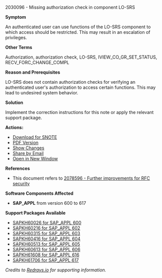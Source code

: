 2030096 - Missing authorization check in component LO-SRS

**Symptom**

An authenticated user can use functions of the LO-SRS component to which access should be restricted. This may result in an escalation of privileges.

**Other Terms**

Authorization, authorization check, LO-SRS, IVIEW_CO_GR_SET_STATUS, RECV_FORC_CHANGE_COMPL

**Reason and Prerequisites**

LO-SRS does not contain authorization checks for verifying an authenticated user's authorization to access certain functions. This may lead to undesired system behavior.

**Solution**

Implement the correction instructions for this note or apply the relevant support package.

**Actions:**
- [Download for SNOTE](https://notesdownloads.sap.com/note/0040000012068862017)
- [PDF Version](https://userapps.support.sap.com/sap/support/sfm/notes/print/0002030096?language=en-US&token=E7EABD6B384E3BEA6E55849B28C70BB0)
- [Show Changes](https://me.sap.com/notesLatestChanges/0002030096/E/diff)
- [Share by Email](https://me.sap.com/notes/0002030096/SAPNote/ShareByEmail)
- [Open in New Window](https://me.sap.com/notes/0002030096/OpenNewWindow)

**References**

- This document refers to [2078596 - Further improvements for RFC security](https://me.sap.com/notes/2078596)

**Software Components Affected**

- **SAP_APPL** from version 600 to 617

**Support Packages Available**

- [SAPKH60026 for SAP_APPL 600](https://me.sap.com/supportpackage/SAPKH60026)
- [SAPKH60216 for SAP_APPL 602](https://me.sap.com/supportpackage/SAPKH60216)
- [SAPKH60315 for SAP_APPL 603](https://me.sap.com/supportpackage/SAPKH60315)
- [SAPKH60416 for SAP_APPL 604](https://me.sap.com/supportpackage/SAPKH60416)
- [SAPKH60513 for SAP_APPL 605](https://me.sap.com/supportpackage/SAPKH60513)
- [SAPKH60613 for SAP_APPL 606](https://me.sap.com/supportpackage/SAPKH60613)
- [SAPKH61608 for SAP_APPL 616](https://me.sap.com/supportpackage/SAPKH61608)
- [SAPKH61706 for SAP_APPL 617](https://me.sap.com/supportpackage/SAPKH61706)

*Credits to [Redrays.io](https://redrays.io) for supporting information.*